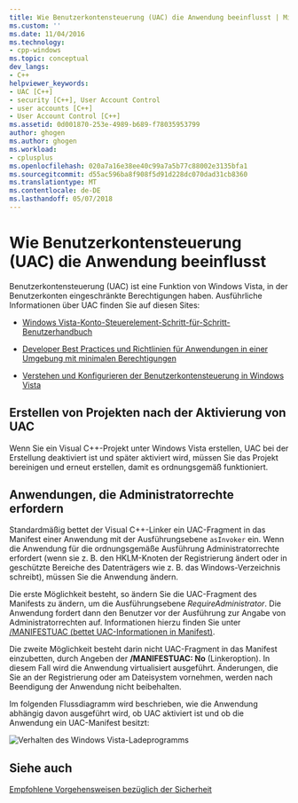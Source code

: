 ```yaml
---
title: Wie Benutzerkontensteuerung (UAC) die Anwendung beeinflusst | Microsoft Docs
ms.custom: ''
ms.date: 11/04/2016
ms.technology:
- cpp-windows
ms.topic: conceptual
dev_langs:
- C++
helpviewer_keywords:
- UAC [C++]
- security [C++], User Account Control
- user accounts [C++]
- User Account Control [C++]
ms.assetid: 0d001870-253e-4989-b689-f78035953799
author: ghogen
ms.author: ghogen
ms.workload:
- cplusplus
ms.openlocfilehash: 020a7a16e38ee40c99a7a5b77c88002e3135bfa1
ms.sourcegitcommit: d55ac596ba8f908f5d91d228dc070dad31cb8360
ms.translationtype: MT
ms.contentlocale: de-DE
ms.lasthandoff: 05/07/2018
---
```

# <a name="how-user-account-control-uac-affects-your-application"></a>Wie Benutzerkontensteuerung (UAC) die Anwendung beeinflusst
Benutzerkontensteuerung (UAC) ist eine Funktion von Windows Vista, in der Benutzerkonten eingeschränkte Berechtigungen haben. Ausführliche Informationen über UAC finden Sie auf diesen Sites:  
  
-   [Windows Vista-Konto-Steuerelement-Schritt-für-Schritt-Benutzerhandbuch](http://go.microsoft.com/fwlink/p/?linkid=53781)  
  
-   [Developer Best Practices und Richtlinien für Anwendungen in einer Umgebung mit minimalen Berechtigungen](http://go.microsoft.com/fwlink/p/?linkid=82444)  
  
-   [Verstehen und Konfigurieren der Benutzerkontensteuerung in Windows Vista](http://go.microsoft.com/fwlink/p/?linkid=82445)  
  
## <a name="building-projects-after-enabling-uac"></a>Erstellen von Projekten nach der Aktivierung von UAC  
 Wenn Sie ein Visual C++-Projekt unter Windows Vista erstellen, UAC bei der Erstellung deaktiviert ist und später aktiviert wird, müssen Sie das Projekt bereinigen und erneut erstellen, damit es ordnungsgemäß funktioniert.  
  
## <a name="applications-that-require-administrative-privileges"></a>Anwendungen, die Administratorrechte erfordern  
 Standardmäßig bettet der Visual C++-Linker ein UAC-Fragment in das Manifest einer Anwendung mit der Ausführungsebene `asInvoker` ein. Wenn die Anwendung für die ordnungsgemäße Ausführung Administratorrechte erfordert (wenn sie z. B. den HKLM-Knoten der Registrierung ändert oder in geschützte Bereiche des Datenträgers wie z. B. das Windows-Verzeichnis schreibt), müssen Sie die Anwendung ändern.  
  
 Die erste Möglichkeit besteht, so ändern Sie die UAC-Fragment des Manifests zu ändern, um die Ausführungsebene *RequireAdministrator*. Die Anwendung fordert dann den Benutzer vor der Ausführung zur Angabe von Administratorrechten auf. Informationen hierzu finden Sie unter [/MANIFESTUAC (bettet UAC-Informationen in Manifest)](../build/reference/manifestuac-embeds-uac-information-in-manifest.md).  
  
 Die zweite Möglichkeit besteht darin nicht UAC-Fragment in das Manifest einzubetten, durch Angeben der **/MANIFESTUAC: No** (Linkeroption). In diesem Fall wird die Anwendung virtualisiert ausgeführt. Änderungen, die Sie an der Registrierung oder am Dateisystem vornehmen, werden nach Beendigung der Anwendung nicht beibehalten.  
  
 Im folgenden Flussdiagramm wird beschrieben, wie die Anwendung abhängig davon ausgeführt wird, ob UAC aktiviert ist und ob die Anwendung ein UAC-Manifest besitzt:  
  
 ![Verhalten des Windows Vista-Ladeprogramms](media/uacflowchart.png "UACflowchart")  
  
## <a name="see-also"></a>Siehe auch  
 [Empfohlene Vorgehensweisen bezüglich der Sicherheit](security-best-practices-for-cpp.md)